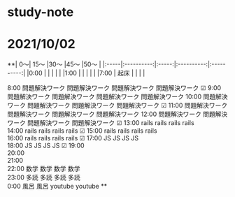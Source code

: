 # study-note
# 2021/10/02

**|	0～|	15～	|30～	|45～	|50～ |
|:-----|:----------:|:-----:|:----------:|:----------:|
|0:00  |			|		|       |     |
|1:00  |			|		|       |     |
|7:00  |	起床    |       |	    |     |


8:00	問題解決ワーク	問題解決ワーク	問題解決ワーク	問題解決ワーク	☑
9:00	問題解決ワーク	問題解決ワーク	問題解決ワーク	問題解決ワーク	
10:00	問題解決ワーク	問題解決ワーク	問題解決ワーク	問題解決ワーク	☑
11:00	問題解決ワーク	問題解決ワーク	問題解決ワーク	問題解決ワーク	
12:00	問題解決ワーク	問題解決ワーク	問題解決ワーク	問題解決ワーク	☑
13:00	rails	rails	rails	rails	
14:00	rails	rails	rails	rails	☑
15:00	rails	rails	rails	rails	
16:00	rails	rails	rails	rails	☑
17:00	JS	JS	JS	JS	
18:00	JS	JS	JS	JS	☑
19:00					
20:00					
21:00					
22:00	数学	数学	数学	数学	
23:00	多読	多読	多読	多読	
0:00	風呂	風呂	youtube	youtube	
**

